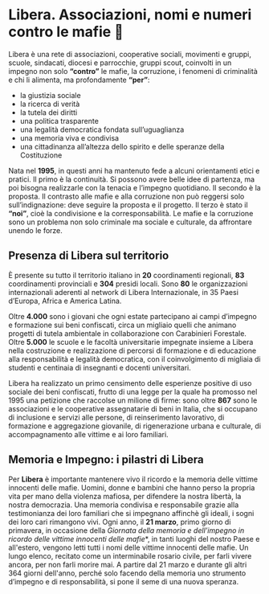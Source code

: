 # Libera. Associazioni, nomi e numeri contro le mafie 👋

Libera è una rete di associazioni, cooperative sociali, movimenti e gruppi, scuole, sindacati, diocesi e parrocchie, gruppi scout, coinvolti in un 
impegno non solo **“contro”** le mafie, la corruzione, i fenomeni di criminalità e chi li alimenta, ma profondamente **“per”**: 

- la giustizia sociale
- la ricerca di verità
- la tutela dei diritti
- una politica trasparente
- una legalità democratica fondata sull’uguaglianza
- una memoria viva e condivisa
- una cittadinanza all’altezza dello spirito e delle speranze della Costituzione


Nata nel **1995**, in questi anni ha mantenuto fede a alcuni orientamenti etici e pratici. Il primo è la continuità. 
Si possono avere belle idee di partenza, ma poi bisogna realizzarle con la tenacia e l’impegno quotidiano. Il secondo è la proposta. 
Il contrasto alle mafie e alla corruzione non può reggersi solo sull’indignazione: deve seguire la proposta e il progetto. 
Il terzo è stato il **“noi”**, cioè la condivisione e la corresponsabilità. Le mafie e la corruzione sono un problema non solo criminale ma 
sociale e culturale, da affrontare unendo le forze.

## Presenza di Libera sul territorio

È presente su tutto il territorio italiano in **20** coordinamenti regionali, **83** coordinamenti provinciali e **304** presidi locali. Sono **80** le organizzazioni internazionali aderenti al network di Libera Internazionale, in 35 Paesi d’Europa, Africa e America Latina.

Oltre **4.000** sono i giovani che ogni estate partecipano ai campi d’impegno e formazione sui beni confiscati, circa un migliaio quelli che animano progetti di tutela ambientale in collaborazione con Carabinieri Forestale. Oltre **5.000** le scuole e le facoltà universitarie impegnate insieme a Libera nella costruzione e realizzazione di percorsi di formazione e di educazione alla responsabilità e legalità democratica, con il coinvolgimento di migliaia di studenti e centinaia di insegnanti e docenti universitari.

Libera ha realizzato un primo censimento delle esperienze positive di uso sociale dei beni confiscati, frutto di una legge per la quale ha promosso nel 1995 una petizione che raccolse un milione di firme: sono oltre **867** sono le associazioni e le cooperative assegnatarie di beni in Italia, che si occupano di inclusione e servizi alle persone, di reinserimento lavorativo, di formazione e aggregazione giovanile, di rigenerazione urbana e culturale, di accompagnamento alle vittime e ai loro familiari.

## Memoria e Impegno: i pilastri di Libera

Per **Libera** è importante mantenere vivo il ricordo e la memoria delle vittime innocenti delle mafie. Uomini, donne e bambini che hanno perso la propria vita per mano della violenza mafiosa, per difendere la nostra libertà, la nostra democrazia. Una memoria condivisa e responsabile grazie alla testimonianza dei loro familiari che si impegnano affinchè gli ideali, i sogni dei loro cari rimangono vivi. Ogni anno, il **21 marzo**, primo giorno di primavera, in occasione della *Giornata della memoria e dell’impegno in ricordo delle vittime innocenti delle mafie**, in tanti luoghi del nostro Paese e all'estero, vengono letti tutti i nomi delle vittime innocenti delle mafie. Un lungo elenco, recitato come un interminabile rosario civile, per farli vivere ancora, per non farli morire mai. A partire dal 21 marzo e durante gli altri 364 giorni dell'anno, perché solo facendo della memoria uno strumento d’impegno e di responsabilità, si pone il seme di una nuova speranza.
